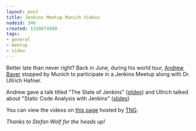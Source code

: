 ```yaml
---
layout: post
title: Jenkins Meetup Munich Videos
nodeid: 346
created: 1320674400
tags:
- general
- meetup
- video
---
```

Better late than never right? Back in June, during his world tour, [Andrew Bayer](https://twitter.com/abayer) stopped by Munich to participate in a Jenkins Meetup along with Dr. Ullrich Hafner.

Andrew gave a talk titled "The State of Jenkins" ([slides](http://video.tngtech.com/veranstaltungen/2011/06-30Jenkins/The_State_of_Jenkins.pdf)) and Ullrich talked about "Static Code Analysis with Jenkins" ([slides](http://video.tngtech.com/veranstaltungen/2011/06-30Jenkins/Static_Code_Analysis_With_Jenkins.pdf))

You can view the videos on [this page](http://video.tngtech.com/veranstaltungen/2011/06-30Jenkins/#) hosted by [TNG](http://www.tngtech.com).

*Thanks to Stefan Wolf for the heads up!*
